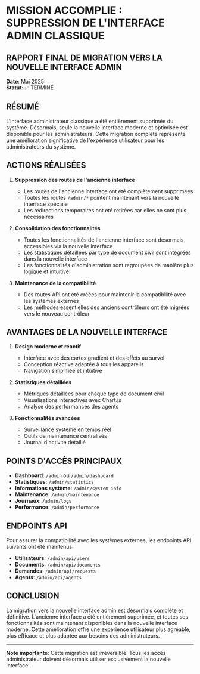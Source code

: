 # MISSION ACCOMPLIE : SUPPRESSION DE L'INTERFACE ADMIN CLASSIQUE

## RAPPORT FINAL DE MIGRATION VERS LA NOUVELLE INTERFACE ADMIN

**Date**: Mai 2025  
**Statut**: ✅ TERMINÉ

## RÉSUMÉ

L'interface administrateur classique a été entièrement supprimée du système. Désormais, seule la nouvelle interface moderne et optimisée est disponible pour les administrateurs. Cette migration complète représente une amélioration significative de l'expérience utilisateur pour les administrateurs du système.

## ACTIONS RÉALISÉES

1. **Suppression des routes de l'ancienne interface**
   - Les routes de l'ancienne interface ont été complètement supprimées
   - Toutes les routes `/admin/*` pointent maintenant vers la nouvelle interface spéciale
   - Les redirections temporaires ont été retirées car elles ne sont plus nécessaires

2. **Consolidation des fonctionnalités**
   - Toutes les fonctionnalités de l'ancienne interface sont désormais accessibles via la nouvelle interface
   - Les statistiques détaillées par type de document civil sont intégrées dans la nouvelle interface
   - Les fonctionnalités d'administration sont regroupées de manière plus logique et intuitive

3. **Maintenance de la compatibilité**
   - Des routes API ont été créées pour maintenir la compatibilité avec les systèmes externes
   - Les méthodes essentielles des anciens contrôleurs ont été migrées vers le nouveau contrôleur

## AVANTAGES DE LA NOUVELLE INTERFACE

1. **Design moderne et réactif**
   - Interface avec des cartes gradient et des effets au survol
   - Conception réactive adaptée à tous les appareils
   - Navigation simplifiée et intuitive

2. **Statistiques détaillées**
   - Métriques détaillées pour chaque type de document civil
   - Visualisations interactives avec Chart.js
   - Analyse des performances des agents

3. **Fonctionnalités avancées**
   - Surveillance système en temps réel
   - Outils de maintenance centralisés
   - Journal d'activité détaillé

## POINTS D'ACCÈS PRINCIPAUX

- **Dashboard**: `/admin` ou `/admin/dashboard`
- **Statistiques**: `/admin/statistics`
- **Informations système**: `/admin/system-info`
- **Maintenance**: `/admin/maintenance`
- **Journaux**: `/admin/logs`
- **Performance**: `/admin/performance`

## ENDPOINTS API

Pour assurer la compatibilité avec les systèmes externes, les endpoints API suivants ont été maintenus:

- **Utilisateurs**: `/admin/api/users`
- **Documents**: `/admin/api/documents`
- **Demandes**: `/admin/api/requests`
- **Agents**: `/admin/api/agents`

## CONCLUSION

La migration vers la nouvelle interface admin est désormais complète et définitive. L'ancienne interface a été entièrement supprimée, et toutes ses fonctionnalités sont maintenant disponibles dans la nouvelle interface moderne. Cette amélioration offre une expérience utilisateur plus agréable, plus efficace et plus adaptée aux besoins des administrateurs.

---

**Note importante**: Cette migration est irréversible. Tous les accès administrateur doivent désormais utiliser exclusivement la nouvelle interface.

